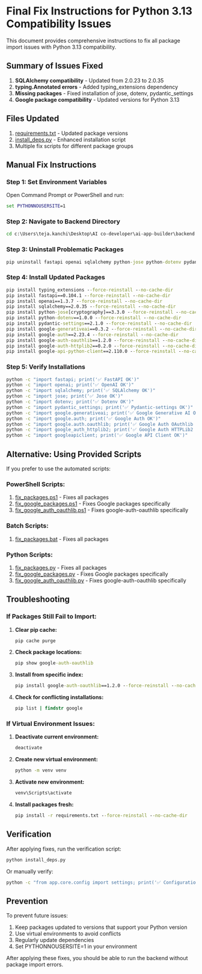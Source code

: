 # Final Fix Instructions for Python 3.13 Compatibility Issues

This document provides comprehensive instructions to fix all package import issues with Python 3.13 compatibility.

## Summary of Issues Fixed

1. **SQLAlchemy compatibility** - Updated from 2.0.23 to 2.0.35
2. **typing.Annotated errors** - Added typing_extensions dependency
3. **Missing packages** - Fixed installation of jose, dotenv, pydantic_settings
4. **Google package compatibility** - Updated versions for Python 3.13

## Files Updated

1. [requirements.txt](file://c:\Users\teja.kanchi\Desktop\AI%20co-developer\ai-app-builder\backend\requirements.txt) - Updated package versions
2. [install_deps.py](file://c:\Users\teja.kanchi\Desktop\AI%20co-developer\ai-app-builder\backend\install_deps.py) - Enhanced installation script
3. Multiple fix scripts for different package groups

## Manual Fix Instructions

### Step 1: Set Environment Variables

Open Command Prompt or PowerShell and run:
```cmd
set PYTHONNOUSERSITE=1
```

### Step 2: Navigate to Backend Directory

```cmd
cd c:\Users\teja.kanchi\Desktop\AI co-developer\ai-app-builder\backend
```

### Step 3: Uninstall Problematic Packages

```cmd
pip uninstall fastapi openai sqlalchemy python-jose python-dotenv pydantic-settings google-generativeai google-auth google-auth-oauthlib google-auth-httplib2 google-api-python-client -y
```

### Step 4: Install Updated Packages

```cmd
pip install typing_extensions --force-reinstall --no-cache-dir
pip install fastapi==0.104.1 --force-reinstall --no-cache-dir
pip install openai==1.3.7 --force-reinstall --no-cache-dir
pip install sqlalchemy==2.0.35 --force-reinstall --no-cache-dir
pip install python-jose[cryptography]==3.3.0 --force-reinstall --no-cache-dir
pip install python-dotenv==1.0.0 --force-reinstall --no-cache-dir
pip install pydantic-settings==2.1.0 --force-reinstall --no-cache-dir
pip install google-generativeai==0.3.2 --force-reinstall --no-cache-dir
pip install google-auth==2.23.4 --force-reinstall --no-cache-dir
pip install google-auth-oauthlib==1.2.0 --force-reinstall --no-cache-dir
pip install google-auth-httplib2==0.2.0 --force-reinstall --no-cache-dir
pip install google-api-python-client==2.110.0 --force-reinstall --no-cache-dir
```

### Step 5: Verify Installations

```cmd
python -c "import fastapi; print('✅ FastAPI OK')"
python -c "import openai; print('✅ OpenAI OK')"
python -c "import sqlalchemy; print('✅ SQLAlchemy OK')"
python -c "import jose; print('✅ Jose OK')"
python -c "import dotenv; print('✅ Dotenv OK')"
python -c "import pydantic_settings; print('✅ Pydantic-settings OK')"
python -c "import google.generativeai; print('✅ Google Generative AI OK')"
python -c "import google.auth; print('✅ Google Auth OK')"
python -c "import google.auth.oauthlib; print('✅ Google Auth OAuthlib OK')"
python -c "import google_auth_httplib2; print('✅ Google Auth HTTPLib2 OK')"
python -c "import googleapiclient; print('✅ Google API Client OK')"
```

## Alternative: Using Provided Scripts

If you prefer to use the automated scripts:

### PowerShell Scripts:
1. [fix_packages.ps1](file://c:\Users\teja.kanchi\Desktop\AI%20co-developer\ai-app-builder\backend\fix_packages.ps1) - Fixes all packages
2. [fix_google_packages.ps1](file://c:\Users\teja.kanchi\Desktop\AI%20co-developer\ai-app-builder\backend\fix_google_packages.ps1) - Fixes Google packages specifically
3. [fix_google_auth_oauthlib.ps1](file://c:\Users\teja.kanchi\Desktop\AI%20co-developer\ai-app-builder\backend\fix_google_auth_oauthlib.ps1) - Fixes google-auth-oauthlib specifically

### Batch Scripts:
1. [fix_packages.bat](file://c:\Users\teja.kanchi\Desktop\AI%20co-developer\ai-app-builder\backend\fix_packages.bat) - Fixes all packages

### Python Scripts:
1. [fix_packages.py](file://c:\Users\teja.kanchi\Desktop\AI%20co-developer\ai-app-builder\backend\fix_packages.py) - Fixes all packages
2. [fix_google_packages.py](file://c:\Users\teja.kanchi\Desktop\AI%20co-developer\ai-app-builder\backend\fix_google_packages.py) - Fixes Google packages specifically
3. [fix_google_auth_oauthlib.py](file://c:\Users\teja.kanchi\Desktop\AI%20co-developer\ai-app-builder\backend\fix_google_auth_oauthlib.py) - Fixes google-auth-oauthlib specifically

## Troubleshooting

### If Packages Still Fail to Import:

1. **Clear pip cache:**
   ```cmd
   pip cache purge
   ```

2. **Check package locations:**
   ```cmd
   pip show google-auth-oauthlib
   ```

3. **Install from specific index:**
   ```cmd
   pip install google-auth-oauthlib==1.2.0 --force-reinstall --no-cache-dir -i https://pypi.org/simple/
   ```

4. **Check for conflicting installations:**
   ```cmd
   pip list | findstr google
   ```

### If Virtual Environment Issues:

1. **Deactivate current environment:**
   ```cmd
   deactivate
   ```

2. **Create new virtual environment:**
   ```cmd
   python -m venv venv
   ```

3. **Activate new environment:**
   ```cmd
   venv\Scripts\activate
   ```

4. **Install packages fresh:**
   ```cmd
   pip install -r requirements.txt --force-reinstall --no-cache-dir
   ```

## Verification

After applying fixes, run the verification script:
```cmd
python install_deps.py
```

Or manually verify:
```cmd
python -c "from app.core.config import settings; print('✅ Configuration loads successfully')"
```

## Prevention

To prevent future issues:
1. Keep packages updated to versions that support your Python version
2. Use virtual environments to avoid conflicts
3. Regularly update dependencies
4. Set PYTHONNOUSERSITE=1 in your environment

After applying these fixes, you should be able to run the backend without package import errors.